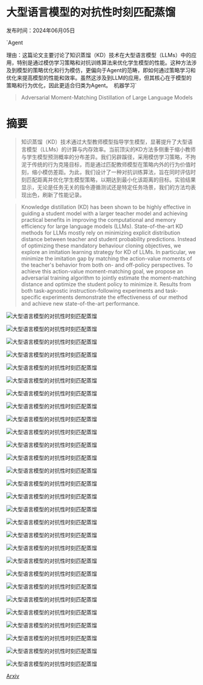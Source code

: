 # 大型语言模型的对抗性时刻匹配蒸馏

发布时间：2024年06月05日

`Agent

理由：这篇论文主要讨论了知识蒸馏（KD）技术在大型语言模型（LLMs）中的应用，特别是通过模仿学习策略和对抗训练算法来优化学生模型的性能。这种方法涉及到模型的策略优化和行为模仿，更偏向于Agent的范畴，即如何通过策略学习和优化来提高模型的性能和效率。虽然这涉及到LLM的应用，但其核心在于模型的策略和行为优化，因此更适合归类为Agent。` `机器学习`

> Adversarial Moment-Matching Distillation of Large Language Models

# 摘要

> 知识蒸馏（KD）技术通过大型教师模型指导学生模型，显著提升了大型语言模型（LLMs）的计算与内存效率。当前顶尖的KD方法多侧重于缩小教师与学生模型预测概率的分布差异。我们另辟蹊径，采用模仿学习策略，不拘泥于传统的行为克隆目标，而是通过匹配教师模型在策略内外的行为价值时刻，缩小模仿差距。为此，我们设计了一种对抗训练算法，旨在同时评估时刻匹配距离并优化学生模型策略，以期达到最小化该距离的目标。实验结果显示，无论是任务无关的指令遵循测试还是特定任务场景，我们的方法均表现出色，刷新了性能记录。

> Knowledge distillation (KD) has been shown to be highly effective in guiding a student model with a larger teacher model and achieving practical benefits in improving the computational and memory efficiency for large language models (LLMs). State-of-the-art KD methods for LLMs mostly rely on minimizing explicit distribution distance between teacher and student probability predictions. Instead of optimizing these mandatory behaviour cloning objectives, we explore an imitation learning strategy for KD of LLMs. In particular, we minimize the imitation gap by matching the action-value moments of the teacher's behavior from both on- and off-policy perspectives. To achieve this action-value moment-matching goal, we propose an adversarial training algorithm to jointly estimate the moment-matching distance and optimize the student policy to minimize it. Results from both task-agnostic instruction-following experiments and task-specific experiments demonstrate the effectiveness of our method and achieve new state-of-the-art performance.

![大型语言模型的对抗性时刻匹配蒸馏](../../../paper_images/2406.02959/x1.png)

![大型语言模型的对抗性时刻匹配蒸馏](../../../paper_images/2406.02959/x2.png)

![大型语言模型的对抗性时刻匹配蒸馏](../../../paper_images/2406.02959/x3.png)

![大型语言模型的对抗性时刻匹配蒸馏](../../../paper_images/2406.02959/x4.png)

![大型语言模型的对抗性时刻匹配蒸馏](../../../paper_images/2406.02959/x5.png)

![大型语言模型的对抗性时刻匹配蒸馏](../../../paper_images/2406.02959/x6.png)

![大型语言模型的对抗性时刻匹配蒸馏](../../../paper_images/2406.02959/x7.png)

![大型语言模型的对抗性时刻匹配蒸馏](../../../paper_images/2406.02959/x8.png)

![大型语言模型的对抗性时刻匹配蒸馏](../../../paper_images/2406.02959/x9.png)

![大型语言模型的对抗性时刻匹配蒸馏](../../../paper_images/2406.02959/x10.png)

![大型语言模型的对抗性时刻匹配蒸馏](../../../paper_images/2406.02959/x11.png)

![大型语言模型的对抗性时刻匹配蒸馏](../../../paper_images/2406.02959/x12.png)

![大型语言模型的对抗性时刻匹配蒸馏](../../../paper_images/2406.02959/x13.png)

![大型语言模型的对抗性时刻匹配蒸馏](../../../paper_images/2406.02959/x14.png)

![大型语言模型的对抗性时刻匹配蒸馏](../../../paper_images/2406.02959/x15.png)

![大型语言模型的对抗性时刻匹配蒸馏](../../../paper_images/2406.02959/x16.png)

![大型语言模型的对抗性时刻匹配蒸馏](../../../paper_images/2406.02959/x17.png)

![大型语言模型的对抗性时刻匹配蒸馏](../../../paper_images/2406.02959/x18.png)

![大型语言模型的对抗性时刻匹配蒸馏](../../../paper_images/2406.02959/x19.png)

![大型语言模型的对抗性时刻匹配蒸馏](../../../paper_images/2406.02959/x20.png)

![大型语言模型的对抗性时刻匹配蒸馏](../../../paper_images/2406.02959/x21.png)

![大型语言模型的对抗性时刻匹配蒸馏](../../../paper_images/2406.02959/x22.png)

![大型语言模型的对抗性时刻匹配蒸馏](../../../paper_images/2406.02959/x23.png)

![大型语言模型的对抗性时刻匹配蒸馏](../../../paper_images/2406.02959/x24.png)

![大型语言模型的对抗性时刻匹配蒸馏](../../../paper_images/2406.02959/x25.png)

![大型语言模型的对抗性时刻匹配蒸馏](../../../paper_images/2406.02959/x26.png)

![大型语言模型的对抗性时刻匹配蒸馏](../../../paper_images/2406.02959/x27.png)

![大型语言模型的对抗性时刻匹配蒸馏](../../../paper_images/2406.02959/x28.png)

[Arxiv](https://arxiv.org/abs/2406.02959)